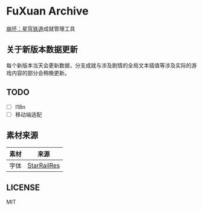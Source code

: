 # FuXuan Archive

[崩坏：星穹铁道](https://sr.mihoyo.com/)成就管理工具

## 关于新版本数据更新

每个新版本当天会更新数据，分支成就与涉及剧情的全局文本插值等涉及实际的游戏内容的部分会稍晚更新。

## TODO

- [ ] I18n
- [ ] 移动端适配

## 素材来源

| 素材 | 来源 |
| --- | --- |
| 字体 | [StarRailRes](https://github.com/Mar-7th/StarRailRes) |

## LICENSE

MIT
